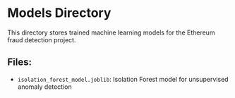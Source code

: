 # Models Directory

This directory stores trained machine learning models for the Ethereum fraud detection project.

## Files:
- `isolation_forest_model.joblib`: Isolation Forest model for unsupervised anomaly detection
